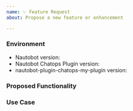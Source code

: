 ```yaml
---
name: ✨ Feature Request
about: Propose a new feature or enhancement

---
```


### Environment
* Nautobot version:  <!-- Example: 1.2.0 -->
* Nautobot Chatops Plugin version:  <!-- Example: 1.3.0 -->
* nautobot-plugin-chatops-my-plugin version:  <!-- Example: 0.1.0 -->

<!--
    Describe in detail the new functionality you are proposing.
-->
### Proposed Functionality

<!--
    Convey an example use case for your proposed feature. Write from the
    perspective of a user who would benefit from the proposed
    functionality and describe how.
--->
### Use Case


